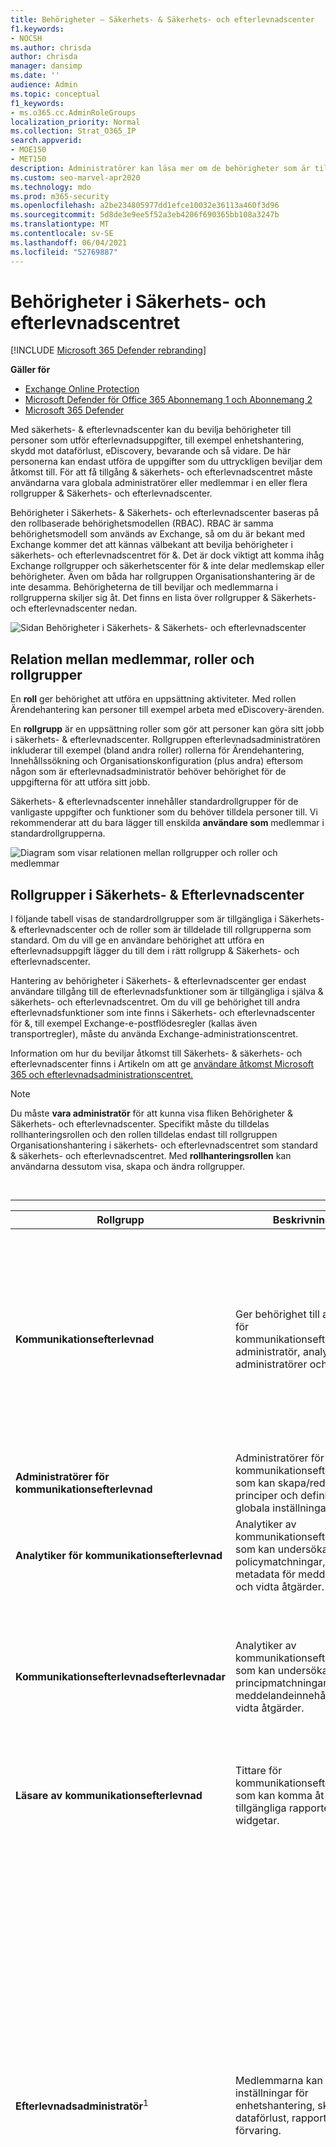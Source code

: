 ```yaml
---
title: Behörigheter – Säkerhets- & Säkerhets- och efterlevnadscenter
f1.keywords:
- NOCSH
ms.author: chrisda
author: chrisda
manager: dansimp
ms.date: ''
audience: Admin
ms.topic: conceptual
f1_keywords:
- ms.o365.cc.AdminRoleGroups
localization_priority: Normal
ms.collection: Strat_O365_IP
search.appverid:
- MOE150
- MET150
description: Administratörer kan läsa mer om de behörigheter som är tillgängliga i säkerhets- & säkerhets- och efterlevnadscentret i Microsoft 365.
ms.custom: seo-marvel-apr2020
ms.technology: mdo
ms.prod: m365-security
ms.openlocfilehash: a2be234805977dd1efce10032e36113a460f3d96
ms.sourcegitcommit: 5d8de3e9ee5f52a3eb4206f690365bb108a3247b
ms.translationtype: MT
ms.contentlocale: sv-SE
ms.lasthandoff: 06/04/2021
ms.locfileid: "52769887"
---
```

# <a name="permissions-in-the-security--compliance-center"></a>Behörigheter i Säkerhets- och efterlevnadscentret

[!INCLUDE [Microsoft 365 Defender rebranding](../includes/microsoft-defender-for-office.md)]

**Gäller för**
- [Exchange Online Protection](exchange-online-protection-overview.md)
- [Microsoft Defender för Office 365 Abonnemang 1 och Abonnemang 2](defender-for-office-365.md)
- [Microsoft 365 Defender](../defender/microsoft-365-defender.md)

Med säkerhets- & efterlevnadscenter kan du bevilja behörigheter till personer som utför efterlevnadsuppgifter, till exempel enhetshantering, skydd mot dataförlust, eDiscovery, bevarande och så vidare. De här personerna kan endast utföra de uppgifter som du uttryckligen beviljar dem åtkomst till. För att få tillgång & säkerhets- och efterlevnadscentret måste användarna vara globala administratörer eller medlemmar i en eller flera rollgrupper & Säkerhets- och efterlevnadscenter.

Behörigheter i Säkerhets- & Säkerhets- och efterlevnadscenter baseras på den rollbaserade behörighetsmodellen (RBAC). RBAC är samma behörighetsmodell som används av Exchange, så om du är bekant med Exchange kommer det att kännas välbekant att bevilja behörigheter i säkerhets- och efterlevnadscentret för &. Det är dock viktigt att komma ihåg Exchange rollgrupper och säkerhetscenter för & inte delar medlemskap eller behörigheter. Även om båda har rollgruppen Organisationshantering är de inte desamma. Behörigheterna de till beviljar och medlemmarna i rollgrupperna skiljer sig åt. Det finns en lista över rollgrupper & Säkerhets- och efterlevnadscenter nedan.

![Sidan Behörigheter i Säkerhets- & Säkerhets- och efterlevnadscenter](../../media/992c20ca-e82e-497c-9c8d-6fab212deb80.png)

## <a name="relationship-of-members-roles-and-role-groups"></a>Relation mellan medlemmar, roller och rollgrupper

En **roll** ger behörighet att utföra en uppsättning aktiviteter. Med rollen Ärendehantering kan personer till exempel arbeta med eDiscovery-ärenden.

En **rollgrupp** är en uppsättning roller som gör att personer kan göra sitt jobb i säkerhets- & efterlevnadscenter. Rollgruppen efterlevnadsadministratören inkluderar till exempel (bland andra roller) rollerna för Ärendehantering, Innehållssökning och Organisationskonfiguration (plus andra) eftersom någon som är efterlevnadsadministratör behöver behörighet för de uppgifterna för att utföra sitt jobb.

Säkerhets- & efterlevnadscenter innehåller standardrollgrupper för de vanligaste uppgifter och funktioner som du behöver tilldela personer till. Vi rekommenderar att du bara lägger till enskilda **användare som** medlemmar i standardrollgrupperna.

![Diagram som visar relationen mellan rollgrupper och roller och medlemmar](../../media/2a16d200-968c-4755-98ec-f1862d58cb8b.png)

## <a name="role-groups-in-the-security--compliance-center"></a>Rollgrupper i Säkerhets- & Efterlevnadscenter

I följande tabell visas de standardrollgrupper som är tillgängliga i Säkerhets- & efterlevnadscenter och de roller som är tilldelade till rollgrupperna som standard. Om du vill ge en användare behörighet att utföra en efterlevnadsuppgift lägger du till dem i rätt rollgrupp & Säkerhets- och efterlevnadscenter.

Hantering av behörigheter i Säkerhets- & efterlevnadscenter ger endast användare tillgång till de efterlevnadsfunktioner som är tillgängliga i själva & säkerhets- och efterlevnadscentret. Om du vill ge behörighet till andra efterlevnadsfunktioner som inte finns i Säkerhets- och efterlevnadscenter för &, till exempel Exchange-e-postflödesregler (kallas även transportregler), måste du använda Exchange-administrationscentret.

Information om hur du beviljar åtkomst till Säkerhets- & säkerhets- och efterlevnadscenter finns i Artikeln om att ge [användare åtkomst Microsoft 365 och efterlevnadsadministrationscentret.](grant-access-to-the-security-and-compliance-center.md)

> [!NOTE]
> Du måste **vara administratör** för att kunna visa fliken Behörigheter & Säkerhets- och efterlevnadscenter. Specifikt måste du tilldelas rollhanteringsrollen och den rollen  tilldelas endast till rollgruppen Organisationshantering i säkerhets- och efterlevnadscentret som standard & säkerhets- och efterlevnadscentret.  Med **rollhanteringsrollen** kan användarna dessutom visa, skapa och ändra rollgrupper.

<br>

****

|Rollgrupp|Beskrivning|Tilldelade standardroller|
|---|---|---|
|**Kommunikationsefterlevnad**|Ger behörighet till alla roller för kommunikationsefterlevnad: administratör, analytiker, administratörer och tittare.|Ärendehantering <p> Admin för kommunikationsefterlevnad <p> Analys av kommunikationsefterlevnad <p> Case Management för kommunikationsefterlevnad <p> Undersökning av kommunikationsefterlevnad <p> Visningsprogram för kommunikationsefterlevnad <p> Dataklassificeringsfeedbackleverantör <p> View-Only case|
|**Administratörer för kommunikationsefterlevnad**|Administratörer för kommunikationsefterlevnad som kan skapa/redigera principer och definiera globala inställningar.|Admin för kommunikationsefterlevnad <p> Case Management för kommunikationsefterlevnad|
|**Analytiker för kommunikationsefterlevnad**|Analytiker av kommunikationsefterlevnad som kan undersöka policymatchningar, visa metadata för meddelanden och vidta åtgärder.|Analys av kommunikationsefterlevnad <p> Case Management för kommunikationsefterlevnad|
|**Kommunikationsefterlevnadsefterlevnadar**|Analytiker av kommunikationsefterlevnad som kan undersöka principmatchningar, visa meddelandeinnehåll och vidta åtgärder.|Ärendehantering <p> Analys av kommunikationsefterlevnad <p> Case Management för kommunikationsefterlevnad <p> Undersökning av kommunikationsefterlevnad <p> Dataklassificeringsfeedbackleverantör <p> View-Only case|
|**Läsare av kommunikationsefterlevnad**|Tittare för kommunikationsefterlevnad som kan komma åt tillgängliga rapporter och widgetar.|Case Management för kommunikationsefterlevnad <p> Visningsprogram för kommunikationsefterlevnad|
|**Efterlevnadsadministratör**<sup>1</sup>|Medlemmarna kan hantera inställningar för enhetshantering, skydd mot dataförlust, rapporter och förvaring.|Ärendehantering <p> Efterlevnadsadministratör <p> Efterlevnadssökning <p> Dataklassificeringsfeedbackleverantör <p> Granskare för dataklassificeringsfeedback <p> Enhetshantering <p> Dispositionshantering <p> DLP-efterlevnadshantering <p> Håll ned <p> IB-efterlevnadshantering <p> Hantera aviseringar <p> Organisationskonfiguration <p> RecordManagement <p> Bevarandehantering <p> View-Only granskningsloggar <p> View-Only case <p> View-Only enhetshantering <p> View-Only DLP-efterlevnadshantering <p> View-Only IB-efterlevnadshantering <p> View-Only Hantera aviseringar <p> View-Only mottagare <p> View-Only posthantering <p> View-Only med bevarandehantering|
|**Dataadministratör för efterlevnad**|Medlemmarna kan hantera inställningar för enhetshantering, dataskydd, skydd mot dataförlust, rapporter och förvaring.|Efterlevnadsadministratör <p> Efterlevnadssökning <p> Enhetshantering <p> DLP-efterlevnadshantering <p> Dispositionshantering <p> IB-efterlevnadshantering <p> Hantera aviseringar <p> Organisationskonfiguration <p> RecordManagement <p> Bevarandehantering <p> Administratör för känslighetsetikett <p> View-Only granskningsloggar <p> View-Only enhetshantering <p> View-Only DLP-efterlevnadshantering <p> View-Only IB-efterlevnadshantering <p> View-Only Hantera aviseringar <p> View-Only mottagare <p> View-Only posthantering <p> View-Only med bevarandehantering|
|**Efterlevnadshanterarens administratörer**|Hantera skapande och ändring av mallar.|Efterlevnadshanteraren – administration <p> Utvärdering av Efterlevnadshanteraren <p> Bidrag till Efterlevnadshanteraren <p> Läsare i Efterlevnadshanteraren|
|**Utvärderare i Efterlevnadshanteraren**|Skapa utvärderingar, implementera förbättringsåtgärder och uppdatera teststatus för förbättringsåtgärder.|Utvärdering av Efterlevnadshanteraren <p> Bidrag till Efterlevnadshanteraren <p> Läsare i Efterlevnadshanteraren|
|**Deltagare i Efterlevnadshanteraren**|Skapa utvärderingar och utför arbete för att implementera förbättringsåtgärder.|Bidrag till Efterlevnadshanteraren <p> Läsare i Efterlevnadshanteraren|
|**Läsare av Efterlevnadshanteraren**|Visa allt innehåll i Efterlevnadshanteraren utom administratörsfunktioner.|Läsare i Efterlevnadshanteraren|
|**Innehållsvisningsprogram för Innehållsutforskaren**|Visa innehållsfilerna i Innehållsutforskaren.|Visningsprogram för dataklassificeringsinnehåll|
|**Visningsprogram för listor i Innehållsutforskaren**|Visa alla objekt i Innehållsutforskaren endast i listformat.|Visningsprogram för dataklassificeringslista|
|**eDiscovery Manager**|Medlemmar kan utföra sökningar och platsplatser i postlådor, SharePoint Online-webbplatser och OneDrive för företag platser. Medlemmar kan också skapa och hantera eDiscovery-ärenden, lägga till och ta bort medlemmar i ett ärende, skapa och redigera innehållssökningar kopplade till ett ärende samt komma åt ärendedata i Advanced eDiscovery. <p> En eDiscovery-administratör är medlem i rollgruppen för eDiscovery-hanteraren som har tilldelats ytterligare behörigheter. Förutom de uppgifter som en eDiscovery-hanterare kan utföra kan en eDiscovery-administratör:<ul><li>Visa alla eDiscovery-ärenden i organisationen.</li><li>Hantera alla eDiscovery-fall när de har lagt till sig själva som medlem i ärendet.</li></ul> <p> Den primära skillnaden mellan en eDiscovery-hanterare och en eDiscovery-administratör är att en eDiscovery-administratör kan komma åt alla fall som visas på sidan **eDiscovery-ärenden** i säkerhets- och &-efterlevnadscentret. En eDiscovery-hanterare kan bara komma åt de ärenden de skapat eller de fall där de är medlemmar. Mer information om hur du gör en användare till eDiscovery-administratör finns i Tilldela [eDiscovery-behörigheter](../../compliance/assign-ediscovery-permissions.md)i säkerhets- & efterlevnadscenter.|Ärendehantering <p> Kommunikation <p> Efterlevnadssökning <p> Insikare <p> Exportera <p> Håll ned <p> Förhandsgranska <p> Granska <p> RMS-dekryptera|
|**Global Reader**|Medlemmar har skrivskyddade åtkomst till rapporter, aviseringar och kan se alla konfigurationer och inställningar.<p> Den största skillnaden mellan Global Reader och Säkerhetsläsare är att en global läsare kan komma åt **konfiguration och inställningar.**|Säkerhetsläsare <p> Känslighetsetikettläsare <p> Vyn Tjänstgranskning <p> View-Only granskningsloggar <p> View-Only enhetshantering <p> View-Only DLP-efterlevnadshantering <p> View-Only IB-efterlevnadshantering <p> View-Only Hantera aviseringar <p> View-Only mottagare <p> View-Only posthantering <p> View-Only med bevarandehantering|
|**Insider-riskhantering**|Använd den här rollgruppen för att hantera insider-riskhantering för organisationen i en enda grupp. Genom att lägga till alla användarkonton för angivna administratörer, analytiker och administratörer kan du konfigurera behörigheter för Insider-riskhantering i en enda grupp. Den här rollgruppen innehåller alla behörighetsroller för Insider-riskhantering. Det här är det enklaste sättet att snabbt komma igång med insider-riskhantering. Det passar bra för organisationer som inte behöver separata behörigheter som definierats för olika användargrupper.|Ärendehantering <p> Insider-riskhanteringsadministratör <p> Insider-riskhanteringsanalys <p> Insider-undersökning av riskhantering <p> View-Only case|
|**Insider-riskhanteringsadministratörer**|Använd den här rollgruppen när du först konfigurerar Insider-riskhantering och senare för att dela upp Insider-riskadministratörer i en definierad grupp. Användare i den här rollgruppen kan skapa, läsa, uppdatera och ta bort principer för insider-riskhantering, globala inställningar och rollgruppstilldelningar.|Ärendehantering <p> Insider-riskhanteringsadministratör <p> View-Only case|
|**Analytiker för hantering av interna risker**|Använd den här gruppen för att tilldela behörigheter till användare som fungerar som insider-riskfallsanalytiker. Användare i den här rollgruppen har åtkomst till alla varningar och mallar för insider-riskhantering, ärenden och meddelanden. De kan inte komma åt Innehållsutforskaren med insiderrisk.|Ärendehantering <p> Insider-riskhanteringsanalys <p> View-Only case|
|**Insider-riskhanteringsgranskningar**|Använd den här gruppen för att tilldela behörigheter till användare som ska granska aktiviteter inom insider-riskhantering. Användare i den här rollgruppen kan komma åt granskningsloggen för Insider-risker.|Granskning av Insider-riskhantering|
|**Utredare för hantering av interna risker**|Använd den här gruppen för att tilldela behörigheter till användare som ska agera som insider-riskgruppsbehörigheter. Användare i den här rollgruppen kan komma åt alla varningar för insider-riskhantering, ärenden, meddelandemallar och Innehållsutforskaren för alla fall.|Ärendehantering <p> Insider-undersökning av riskhantering <p> View-Only case|
|**IRM-deltagare**|Den här rollgruppen är synlig, men används endast av bakgrundstjänster.|Permanent bidrag till Insider-riskhantering <p> Temporärt bidrag till Insider-riskhantering|
|**MailFlow-administratör**|Medlemmarna kan övervaka och visa information om e-postflödet och rapporter i Säkerhets- & efterlevnadscenter. Globala administratörer kan lägga till vanliga användare i den här gruppen, men om användaren inte är medlem i administratörsgruppen Exchange har användaren inte åtkomst till Exchange-administrativa uppgifter.|View-Only mottagare|
|**Organisationshantering**<sup>1</sup>|Medlemmar kan kontrollera behörigheter för åtkomst till funktioner i Säkerhets- och efterlevnadscenter för & och även hantera inställningar för enhetshantering, skydd mot dataförlust, rapporter och bevarande. <p> Användare som inte är globala administratörer måste vara Exchange-administratörer för att kunna se och vidta åtgärder på enheter som hanteras av Basic Mobility and Security för Microsoft 365 (tidigare kallat Hantering av mobila enheter eller MDM). <p> Globala administratörer läggs automatiskt till som medlemmar i den här rollgruppen.|Granskningsloggar <p> Ärendehantering <p> Efterlevnadsadministratör <p> Efterlevnadssökning <p> Enhetshantering <p> DLP-efterlevnadshantering <p> Håll ned <p> IB-efterlevnadshantering <p> Hantera aviseringar <p> Organisationskonfiguration <p> Karantän <p> RecordManagement <p> Bevarandehantering <p> Rollhantering <p> Sök och rensa <p> Säkerhetsadministratör <p> Säkerhetsläsare <p> Administratör för känslighetsetikett <p> Känslighetsetikettläsare <p> Vyn Tjänstgranskning <p> Tagga deltagare <p> Kodhanteraren <p> Taggläsare <p> View-Only granskningsloggar <p> View-Only enhetshantering <p> View-Only DLP-efterlevnadshantering <p> View-Only IB-efterlevnadshantering <p> View-Only case <p> View-Only Hantera aviseringar <p> View-Only mottagare <p> View-Only posthantering <p> View-Only med bevarandehantering|
|**Karantänadministratör**|Medlemmar kan komma åt alla åtgärder i karantän. Mer information finns i [Hantera meddelanden i karantän och filer som administratör i EOP](manage-quarantined-messages-and-files.md)|Karantän|
|**Hantering av arkivhandlingar**|Medlemmar kan konfigurera alla aspekter av hantering av arkivhandlingar, inklusive bevarandeetiketter och dispositionsgranskningar.|Dispositionshantering <p> RecordManagement <p> Bevarandehantering|
|**Granskare**|Medlemmar kan komma åt granskningsuppsättningar [i Advanced eDiscovery](../../compliance/overview-ediscovery-20.md) fall. Medlemmar i den här rollgruppen kan visa och öppna listan över ärenden på sidan **eDiscovery > Advanced** i Microsoft 365 efterlevnadscenter som de är medlemmar i. När användaren har åtkomst till ett Advanced eDiscovery ärende kan de välja Granska uppsättningar **för åtkomst** till ärendedata. Med den här rollen kan användaren inte förhandsgranska resultatet av en sökning i en samling som är kopplad till ärendet eller utföra andra åtgärder för sökning eller ärendehantering. Medlemmar i den här rollgruppen kan bara komma åt data i en granskningsuppsättning.|Granska|
|**Säkerhetsadministratör**|Medlemmarna har tillgång till ett antal säkerhetsfunktioner i Identity Protection Center, Privileged Identity Management, Övervaka Microsoft 365 tjänstens hälsa och säkerhets- & säkerhetscenter. <p> Som standard verkar den här rollgruppen inte ha några medlemmar. Rollen Säkerhetsadministratör från gruppen Azure Active Directory dock till den här rollgruppen. Den här rollgruppen ärver därför funktionerna och medlemskapet för rollen Säkerhetsadministratör från Azure Active Directory. <p> Om du vill hantera behörigheter centralt lägger du till och tar bort gruppmedlemmar Azure Active Directory administrationscentret. Mer information finns i Behörigheter [för administratörsroller i Azure Active Directory](/azure/active-directory/users-groups-roles/directory-assign-admin-roles). Om du redigerar den här rollgruppen i Säkerhets- & efterlevnadscenter (medlemskap eller roller) gäller de ändringarna endast för Säkerhets- & efterlevnadscenter och inte för några andra tjänster. <p> Den här rollgruppen innehåller alla skrivskyddade behörigheter för rollen Säkerhetsläsare, plus ett antal ytterligare administrativa behörigheter för samma tjänster: Azure Information Protection, Identity Protection Center, Privileged Identity Management, Monitor Microsoft 365 Service Health och Security & Compliance Center.|Granskningsloggar <p> Enhetshantering <p> DLP-efterlevnadshantering <p> IB-efterlevnadshantering <p> Hantera aviseringar <p> Karantän <p> Säkerhetsadministratör <p> Administratör för känslighetsetikett <p> Tagga deltagare <p> Kodhanteraren <p> Taggläsare <p> View-Only granskningsloggar <p> View-Only enhetshantering <p> View-Only DLP-efterlevnadshantering <p> View-Only IB-efterlevnadshantering <p> View-Only Hantera aviseringar|
|**Säkerhetsoperatör**|Medlemmar kan hantera säkerhetsvarningar och även visa rapporter och inställningar för säkerhetsfunktioner.|Efterlevnadssökning <p> Hantera aviseringar <p> Säkerhetsläsare <p> Tagga deltagare <p> Taggläsare <p> View-Only granskningsloggar <p> View-Only enhetshantering <p> View-Only DLP-efterlevnadshantering <p> View-Only IB-efterlevnadshantering <p> View-Only Hantera aviseringar|
|**Säkerhetsläsare**|Medlemmar har skrivskyddade åtkomst till ett antal säkerhetsfunktioner i Identity Protection Center, Privileged Identity Management, Övervaka Microsoft 365 tjänstens hälsa och säkerhets- & efterlevnadscenter. <p> Som standard verkar den här rollgruppen inte ha några medlemmar. Men rollen Säkerhetsläsare från Azure Active Directory i den här rollgruppen. Den här rollgruppen ärver därför funktionerna och medlemskapet för rollen Säkerhetsläsare från Azure Active Directory. <p> Om du vill hantera behörigheter centralt lägger du till och tar bort gruppmedlemmar Azure Active Directory administrationscentret. Mer information finns i Behörigheter [för administratörsroller i Azure Active Directory](/azure/active-directory/users-groups-roles/directory-assign-admin-roles). Om du redigerar den här rollgruppen i Säkerhets- & efterlevnadscenter (medlemskap eller roller) gäller de ändringarna endast för Säkerhets- & efterlevnadscenter och inte för några andra tjänster.|Säkerhetsläsare <p> Känslighetsetikettläsare <p> Taggläsare <p> View-Only enhetshantering <p> View-Only DLP-efterlevnadshantering <p> View-Only IB-efterlevnadshantering <p> View-Only Hantera aviseringar|
|**Tjänstgranskningsanvändare**|Medlemmarna kan komma åt avsnittet Tjänstgranskning i Säkerhets- & Efterlevnadscenter. Tjänstgranskning tillhandahåller rapporter och dokument som beskriver Microsofts säkerhetsrutiner för kunddata som lagras i Microsoft 365. Den tillhandahåller även granskningsrapporter från oberoende tredje part om Microsoft 365. Mer information finns i [Tjänstgranskning i Säkerhets- & Efterlevnadscenter.](../../compliance/service-assurance.md)|Vyn Tjänstgranskning|
|**Övervakande granskning**|Medlemmarna kan skapa och hantera de principer som definierar vilken kommunikation som ska granskas i en organisation. Mer information finns i Konfigurera [principer för kommunikationsefterlevnad för din organisation.](../../compliance/communication-compliance-configure.md)|Övervakande granskningsadministratör|
|

> [!NOTE]
> <sup>1</sup> Den här rollgruppen tilldelar inte medlemmar de behörigheter som krävs för att söka i granskningsloggen eller för att använda rapporter som kan innehålla Exchange-data, till exempel DLP- eller Defender för Office 365-rapporter. En användare måste ha tilldelats behörigheter i Exchange Online för att kunna söka i granskningsloggen eller visa Exchange Online. Det beror på att den underliggande cmdleten som används för att söka i granskningsloggen är en Exchange Online-cmdlet. Globala administratörer kan söka i granskningsloggen och visa alla rapporter eftersom de läggs till automatiskt som medlemmar i rollgruppen Organisationshantering i Exchange Online. Mer information finns i [Söka i granskningsloggen i Säkerhets- & efterlevnadscenter.](../../compliance/search-the-audit-log-in-security-and-compliance.md)

## <a name="roles-in-the-security--compliance-center"></a>Roller i Säkerhets- & Efterlevnadscenter

I följande tabell visas de tillgängliga rollerna och rollgrupperna som de är tilldelade till som standard.

Observera att följande roller inte är tilldelade till rollgruppen Organisationshantering som standard:

- Attack Simulator Admin
- Attack Den här nyttolastförfattaren
- Kommunikation
- Admin för kommunikationsefterlevnad
- Analys av kommunikationsefterlevnad
- Case Management för kommunikationsefterlevnad
- Undersökning av kommunikationsefterlevnad
- Visningsprogram för kommunikationsefterlevnad
- Efterlevnadshanteraren – administration
- Utvärdering av Efterlevnadshanteraren
- Bidrag till Efterlevnadshanteraren
- Läsare i Efterlevnadshanteraren
- Insikare
- Visningsprogram för dataklassificeringsinnehåll
- Dataklassificeringsfeedbackleverantör
- Granskare för dataklassificeringsfeedback
- Visningsprogram för dataklassificeringslista
- Dispositionshantering
- Exportera
- Insider-riskhanteringsadministratör
- Insider-riskhanteringsanalys
- Granskning av Insider-riskhantering
- Insider-undersökning av riskhantering
- Permanent bidrag till Insider-riskhantering
- Temporärt bidrag till Insider-riskhantering
- Förhandsgranska
- Granska
- RMS-dekryptera
- Övervakande granskningsadministratör

<br>

****

|Roll|Beskrivning|Tilldelningar av standardrollgrupper|
|---|---|---|
|**Attack Simulator Admin**|Används för att skapa och hantera alla aspekter av attack simuleringskampanjer.||
|**Attack Den här nyttolastförfattaren**|Används för att skapa och hantera nyttolaster för attack som kan distribueras av attackadministratören.||
|**Granskningsloggar**|Aktivera och konfigurera granskning för organisationen, visa organisationens granskningsrapporter och exportera rapporterna till en fil.|Organisationshantering <p> Säkerhetsadministratör|
|**Ärendehantering**|Skapa, redigera, ta bort och kontrollera åtkomsten till eDiscovery-ärenden.|Efterlevnad av kommunikation <p> Kommunikationsefterlevnadsefterlevnadar <p> Efterlevnadsadministratör <p>eDiscovery Manager <p> Hantering av insiderrisk <p> Insider-riskhanteringsadministratörer <p> Analytiker för hantering av interna risker <p> Utredare för hantering av interna risker <p> Organisationshantering|
|**Kommunikation**|Hantera all kommunikation med de vårdnadshavare som identifieras i ett Advanced eDiscovery ärende.  Skapa meddelanden som håller i samtal, håller i påminnelser och eskalerar till hantering. Spåra bekräftelse av aviseringar av samtal och hantera åtkomst till den måstee portal som används av varje vårdnadshavare i ett ärende för att spåra meddelanden för de fall där de identifierats som vårdnadshavare.|eDiscovery Manager|
|**Admin för kommunikationsefterlevnad**|Används för att hantera principer i funktionen kommunikationsefterlevnad.|Efterlevnad av kommunikation <p> Administratörer för kommunikationsefterlevnad|
|**Analys av kommunikationsefterlevnad**|Används för att undersöka och åtgärda meddelandefel i funktionen för kommunikationsefterlevnad. Det går bara att visa metadata för meddelanden.|Efterlevnad av kommunikation <p> Analytiker för kommunikationsefterlevnad <p> Kommunikationsefterlevnadsefterlevnadar|
|**Case Management för kommunikationsefterlevnad**|Används för åtkomst till fall där kommunikationsefterlevnad används.|Efterlevnad av kommunikation <p> Administratörer för kommunikationsefterlevnad <p> Analytiker för kommunikationsefterlevnad <p> Kommunikationsefterlevnadsefterlevnadar <p> Läsare av kommunikationsefterlevnad|
|**Undersökning av kommunikationsefterlevnad**|Används för att utföra undersökning, åtgärder och granska meddelandebrott i funktionen för kommunikationsefterlevnad. Kan visa meddelandemetadata och meddelande.|Efterlevnad av kommunikation <p> Kommunikationsefterlevnadsefterlevnadar|
|**Visningsprogram för kommunikationsefterlevnad**|Används för att komma åt rapporter och widgetar i funktionen för kommunikationsefterlevnad.|Efterlevnad av kommunikation <p> Läsare av kommunikationsefterlevnad|
|**Efterlevnadsadministratör**|Visa och redigera inställningar och rapporter för efterlevnadsfunktioner.|Efterlevnadsadministratör <p> Dataadministratör för efterlevnad <p> Organisationshantering|
|**Efterlevnadshanteraren – administration**|Hantera skapande och ändring av mallar.|Efterlevnadshanterarens administratörer|
|**Utvärdering av Efterlevnadshanteraren**|Skapa utvärderingar, implementera förbättringsåtgärder och uppdatera teststatus för förbättringsåtgärder.|Efterlevnadshanterarens administratörer <p> Utvärderare i Efterlevnadshanteraren|
|**Bidrag till Efterlevnadshanteraren**|Skapa utvärderingar och utför arbete för att implementera förbättringsåtgärder.|Efterlevnadshanterarens administratörer <p> Utvärderare i Efterlevnadshanteraren <p> Deltagare i Efterlevnadshanteraren|
|**Läsare i Efterlevnadshanteraren**|Visa allt innehåll i Efterlevnadshanteraren utom administratörsfunktioner.|Efterlevnadshanterarens administratörer <p> Utvärderare i Efterlevnadshanteraren <p> Deltagare i Efterlevnadshanteraren <p> Läsare av Efterlevnadshanteraren|
|**Efterlevnadssökning**|Utför sökningar i postlådor och få en uppskattning av resultaten.|Efterlevnadsadministratör <p> Dataadministratör för efterlevnad <p>eDiscovery Manager <p> Organisationshantering <p> Säkerhetsoperatör|
|**Insikare**|Identifiera och hantera andrekter för Advanced eDiscovery fall och använd informationen från Azure Active Directory och andra källor för att hitta datakällor som är associerade med vårdnadshavare. Associera andra datakällor, till exempel postlådor, SharePoint webbplatser och Teams med medarbetare i ett ärende.  Skapa ett juridiskt bevarande för de datakällor som är associerade med de associerade biblioteken för att bevara innehåll i ett ärende.|eDiscovery Manager|
|**Visningsprogram för dataklassificeringsinnehåll**|Visa på plats-rendering av filer i Innehållsutforskaren.|Innehållsvisningsprogram för Innehållsutforskaren|
|**Dataklassificeringsfeedbackleverantör**|Gör att du kan ge feedback till klassificerare i Innehållsutforskaren.|Efterlevnad av kommunikation <p> Kommunikationsefterlevnadsefterlevnadar <p> Efterlevnadsadministratör|
|**Granskare för dataklassificeringsfeedback**|Tillåter granskning av feedback från klassificerare i Feedbackutforskaren.|Efterlevnadsadministratör|
|**Visningsprogram för dataklassificeringslista**|Visa listan över filer i Innehållsutforskaren.|Visningsprogram för listor i Innehållsutforskaren|
|**Enhetshantering**|Visa och redigera inställningar och rapporter för funktioner för enhetshantering.|Efterlevnadsadministratör <p> Dataadministratör för efterlevnad <p> Organisationshantering <p> Säkerhetsadministratör|
|**Dispositionshantering**|Kontrollera behörigheter för åtkomst till manuell disposition i Säkerhets- & Efterlevnadscenter.|Efterlevnadsadministratör <p> Dataadministratör för efterlevnad <p> Hantering av arkivhandlingar|
|**DLP-efterlevnadshantering**|Visa och redigera inställningar och rapporter för DLP-principer (Data Loss Prevention).|Efterlevnadsadministratör <p> Dataadministratör för efterlevnad <p> Organisationshantering <p> Säkerhetsadministratör|
|**Exportera**|Exportera postlåde- och webbplatsinnehåll som returneras från sökningar.|eDiscovery Manager|
|**Håll ned**|Placera innehåll i postlådor, webbplatser och gemensamma mappar i en lokal mapp. Vid förvaring lagras en kopia av innehållet på en säker plats. Innehållsägare kan fortfarande ändra eller ta bort det ursprungliga innehållet.|Efterlevnadsadministratör <p>eDiscovery Manager <p> Organisationshantering|
|**IB-efterlevnadshantering**|Visa, skapa, ta bort, ändra och testa informationsbarriärpolicyer.|Efterlevnadsadministratör <p> Dataadministratör för efterlevnad <p> Organisationshantering <p> Säkerhetsadministratör|
|**Insider-riskhanteringsadministratör**|Skapa, redigera, ta bort och kontrollera åtkomsten till Insider-riskhanteringsfunktionen.|Hantering av insiderrisk <p> Insider-riskhanteringsadministratörer|
|**Insider-riskhanteringsanalys**|Få tillgång till alla varningar och mallar för insider-riskhantering, ärenden och meddelanden.|Hantering av insiderrisk <p> Analytiker för hantering av interna risker|
|**Granskning av Insider-riskhantering**|Tillåt visning av Insider Risk-granskningshistorik.|Insider-riskhanteringsgranskningar|
|**Insider-undersökning av riskhantering**|Kom åt alla varningar för Insider-riskhantering, ärenden, meddelandemallar och Innehållsutforskaren för alla fall.|Hantering av insiderrisk <p> Utredare för hantering av interna risker|
|**Permanent bidrag till Insider-riskhantering**|Den här rollgruppen är synlig, men används endast av bakgrundstjänster.|IRM-deltagare|
|**Temporärt bidrag till Insider-riskhantering**|Den här rollgruppen är synlig, men används endast av bakgrundstjänster.|IRM-deltagare|
|**Hantera aviseringar**|Visa och redigera inställningar och rapporter för aviseringar.|Efterlevnadsadministratör <p> Dataadministratör för efterlevnad <p> Organisationshantering <p> Säkerhetsadministratör <p> Säkerhetsoperatör|
|**Organisationskonfiguration**|Köra, visa och exportera granskningsrapporter och hantera efterlevnadsprinciper för DLP, enheter och bevarande.|Efterlevnadsadministratör <p> Dataadministratör för efterlevnad <p> Organisationshantering|
|**Förhandsgranska**|Visa en lista över objekt som returneras från innehållssökningar och öppna varje objekt i listan för att visa dess innehåll.|eDiscovery Manager|
|**Karantän**|Tillåter visning och frisläppning av e-post i karantän.|Karantänadministratör <p> Säkerhetsadministratör <p> Organisationshantering|
|**RecordManagement**|Visa och redigera konfigurationen av funktionen för hantering av arkivhandlingar.|Efterlevnadsadministratör <p> Dataadministratör för efterlevnad <p> Organisationshantering <p> Hantering av arkivhandlingar|
|**Bevarandehantering**|Hantera bevarandeprinciper, bevarandeetiketter och bevarandeprinciper.|Efterlevnadsadministratör <p> Dataadministratör för efterlevnad <p> Organisationshantering <p> Hantering av arkivhandlingar|
|**Granska**|Med den här rollen kan användare få åtkomst till granskningsuppsättningar Advanced eDiscovery fall. Användare som har tilldelats den här rollen kan se och öppna listan över ärenden på sidan **eDiscovery > Advanced** i kompatibilitetscentret för Microsoft 365 som de är medlemmar i. När användaren har åtkomst till ett Advanced eDiscovery ärende kan de välja Granska uppsättningar **för åtkomst** till ärendedata. Med den här rollen kan användaren inte förhandsgranska resultatet av en sökning i en samling som är kopplad till ärendet eller utföra andra åtgärder för sökning eller ärendehantering. Användare med den här rollen kan bara komma åt data i en granskningsuppsättning.|eDiscovery Manager <p> Granskare|
|**RMS-dekryptera**|Dekryptera RMS-skyddat innehåll när du exporterar sökresultat.|eDiscovery Manager|
|**Rollhantering**|Hantera medlemskap i rollgrupper och skapa eller ta bort anpassade rollgrupper.|Organisationshantering|
|**Sök och rensa**|Gör att personer kan massbortta data som matchar villkoren för en innehållssökning.|Organisationshantering|
|**Säkerhetsadministratör**|Visa och redigera konfiguration och rapporter för säkerhetsfunktioner.|Organisationshantering <p> Säkerhetsadministratör|
|**Säkerhetsläsare**|Visa konfiguration och rapporter för säkerhetsfunktioner.|Global läsare <p> Organisationshantering <p> Säkerhetsoperatör <p> Säkerhetsläsare|
|**Administratör för känslighetsetikett**|Visa, skapa, ändra och ta bort känslighetsetiketter.|Dataadministratör för efterlevnad <p> Organisationshantering <p> Säkerhetsadministratör|
|**Känslighetsetikettläsare**|Visa konfiguration och användning av känslighetsetiketter.|Global läsare <p> Organisationshantering <p> Säkerhetsläsare|
|**Vyn Tjänstgranskning**|Ladda ned tillgängliga dokument från avsnittet Tjänstgranskning. Innehållet omfattar oberoende granskning, dokumentation om efterlevnad och förtroenderelaterade riktlinjer för hur du använder Microsoft 365-funktioner för att hantera efterlevnads- och säkerhetsrisker.|Global läsare <p> Organisationshantering <p> Tjänstgranskningsanvändare|
|**Övervakande granskningsadministratör**|Hantera principer för övervakande granskning, inklusive vilka meddelanden som ska granskas och vem som ska göra granskningen.|Övervakande granskning|
|**Tagga deltagare**|Visa och uppdatera medlemskap för befintliga användartaggar.|Organisationshantering <p> Säkerhetsadministratör <p> Säkerhetsoperatör|
|**Kodhanteraren**|Visa, uppdatera, skapa och ta bort användartaggar.|Organisationshantering <p> Säkerhetsadministratör|
|**Taggläsare**|Skrivskyddade åtkomst till befintliga användartaggar.|Säkerhetsläsare|
|**Visningsbaserade granskningsloggar**|Visa och exportera granskningsrapporter. Eftersom dessa rapporter kan innehålla känslig information bör du endast tilldela den här rollen till personer med ett uttryckligt behov av att visa den här informationen.|Efterlevnadsadministratör <p> Dataadministratör för efterlevnad <p> Global läsare <p> Organisationshantering <p> Säkerhetsadministratör <p> Säkerhetsoperatör|
|**Visningsläge**||Efterlevnad av kommunikation <p> Kommunikationsefterlevnadsefterlevnadar <p> Efterlevnadsadministratör <p> Hantering av insiderrisk <p> Insider-riskhanteringsadministratörer <p> Analytiker för hantering av interna risker <p> Insider RiskManagement-projektledare <p> Organisationshantering|
|**Enhetshantering, endast visa**|Visa konfiguration och rapporter för funktionen Enhetshantering.|Efterlevnadsadministratör <p> Dataadministratör för efterlevnad <p> Global läsare <p> Organisationshantering <p> Säkerhetsadministratör <p> Säkerhetsoperatör <p> Säkerhetsläsare|
|**Endast visaDLP-efterlevnadshantering**|Visa inställningar och rapporter för principer för dataförlustskydd (DLP).|Efterlevnadsadministratör <p> Dataadministratör för efterlevnad <p> Global läsare <p> Organisationshantering <p> Säkerhetsadministratör <p> Säkerhetsoperatör <p> Säkerhetsläsare|
|**IB-efterlevnadshantering, endast visa**|Visa konfiguration och rapporter för funktionen Informationsbarriärer.|Efterlevnadsadministratör <p> Dataadministratör för efterlevnad <p> Global läsare <p> Organisationshantering <p> Säkerhetsadministratör <p> Säkerhetsoperatör <p> Säkerhetsläsare|
|**Hantera aviseringar endast i visningsläge**|Visa konfiguration och rapporter för funktionen Hantera aviseringar.|Efterlevnadsadministratör <p> Dataadministratör för efterlevnad <p> Global läsare <p> Organisationshantering <p> Säkerhetsadministratör <p> Säkerhetsoperatör <p> Säkerhetsläsare|
|**Endast visa-mottagare**|Visa information om användare och grupper.|Efterlevnadsadministratör <p> Dataadministratör för efterlevnad <p> Global läsare <p> MailFlow-administratör <p> Organisationshantering|
|**Hantering av endast visa-poster**|Visa konfigurationen av funktionen för hantering av arkivhandlingar.|Efterlevnadsadministratör <p> Dataadministratör för efterlevnad <p> <p> Global läsare <p> Organisationshantering|
|**Hantering av endast visa-bevarande**|Visa konfigurationen av bevarandeprinciper, bevarandeetiketter och bevarandeprinciper.|Efterlevnadsadministratör <p> Dataadministratör för efterlevnad <p> Global administratör <p> Organisationshantering|
|
